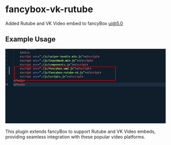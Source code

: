# fancybox-vk-rutube

Added Rutube and VK Video embed to fancyBox ui@5.0

## Example Usage

![Usage Example](./image.png)

This plugin extends fancyBox to support Rutube and VK Video embeds, providing seamless integration with these popular video platforms.
